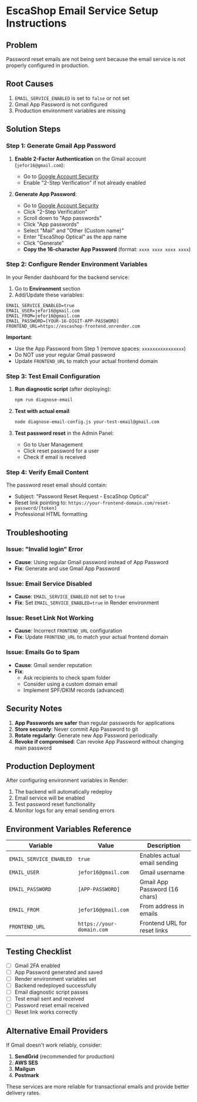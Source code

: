 # EscaShop Email Service Setup Instructions

## Problem
Password reset emails are not being sent because the email service is not properly configured in production.

## Root Causes
1. `EMAIL_SERVICE_ENABLED` is set to `false` or not set
2. Gmail App Password is not configured
3. Production environment variables are missing

## Solution Steps

### Step 1: Generate Gmail App Password

1. **Enable 2-Factor Authentication** on the Gmail account (`jefor16@gmail.com`):
   - Go to [Google Account Security](https://myaccount.google.com/security)
   - Enable "2-Step Verification" if not already enabled

2. **Generate App Password**:
   - Go to [Google Account Security](https://myaccount.google.com/security) 
   - Click "2-Step Verification"
   - Scroll down to "App passwords"
   - Click "App passwords"
   - Select "Mail" and "Other (Custom name)"
   - Enter "EscaShop Optical" as the app name
   - Click "Generate"
   - **Copy the 16-character App Password** (format: `xxxx xxxx xxxx xxxx`)

### Step 2: Configure Render Environment Variables

In your Render dashboard for the backend service:

1. Go to **Environment** section
2. Add/Update these variables:

```
EMAIL_SERVICE_ENABLED=true
EMAIL_USER=jefor16@gmail.com
EMAIL_FROM=jefor16@gmail.com
EMAIL_PASSWORD=[YOUR-16-DIGIT-APP-PASSWORD]
FRONTEND_URL=https://escashop-frontend.onrender.com
```

**Important**: 
- Use the App Password from Step 1 (remove spaces: `xxxxxxxxxxxxxxxx`)
- Do NOT use your regular Gmail password
- Update `FRONTEND_URL` to match your actual frontend domain

### Step 3: Test Email Configuration

1. **Run diagnostic script** (after deploying):
   ```bash
   npm run diagnose-email
   ```

2. **Test with actual email**:
   ```bash
   node diagnose-email-config.js your-test-email@gmail.com
   ```

3. **Test password reset** in the Admin Panel:
   - Go to User Management
   - Click reset password for a user
   - Check if email is received

### Step 4: Verify Email Content

The password reset email should contain:
- Subject: "Password Reset Request - EscaShop Optical"
- Reset link pointing to: `https://your-frontend-domain.com/reset-password/[token]`
- Professional HTML formatting

## Troubleshooting

### Issue: "Invalid login" Error
- **Cause**: Using regular Gmail password instead of App Password
- **Fix**: Generate and use Gmail App Password

### Issue: Email Service Disabled
- **Cause**: `EMAIL_SERVICE_ENABLED` not set to `true`
- **Fix**: Set `EMAIL_SERVICE_ENABLED=true` in Render environment

### Issue: Reset Link Not Working  
- **Cause**: Incorrect `FRONTEND_URL` configuration
- **Fix**: Update `FRONTEND_URL` to match your actual frontend domain

### Issue: Emails Go to Spam
- **Cause**: Gmail sender reputation
- **Fix**: 
  - Ask recipients to check spam folder
  - Consider using a custom domain email
  - Implement SPF/DKIM records (advanced)

## Security Notes

1. **App Passwords are safer** than regular passwords for applications
2. **Store securely**: Never commit App Password to git
3. **Rotate regularly**: Generate new App Password periodically
4. **Revoke if compromised**: Can revoke App Password without changing main password

## Production Deployment

After configuring environment variables in Render:
1. The backend will automatically redeploy
2. Email service will be enabled
3. Test password reset functionality
4. Monitor logs for any email sending errors

## Environment Variables Reference

| Variable | Value | Description |
|----------|-------|-------------|
| `EMAIL_SERVICE_ENABLED` | `true` | Enables actual email sending |
| `EMAIL_USER` | `jefor16@gmail.com` | Gmail username |
| `EMAIL_PASSWORD` | `[APP-PASSWORD]` | Gmail App Password (16 chars) |
| `EMAIL_FROM` | `jefor16@gmail.com` | From address in emails |
| `FRONTEND_URL` | `https://your-domain.com` | Frontend URL for reset links |

## Testing Checklist

- [ ] Gmail 2FA enabled
- [ ] App Password generated and saved
- [ ] Render environment variables set
- [ ] Backend redeployed successfully
- [ ] Email diagnostic script passes
- [ ] Test email sent and received
- [ ] Password reset email received
- [ ] Reset link works correctly

## Alternative Email Providers

If Gmail doesn't work reliably, consider:

1. **SendGrid** (recommended for production)
2. **AWS SES** 
3. **Mailgun**
4. **Postmark**

These services are more reliable for transactional emails and provide better delivery rates.
